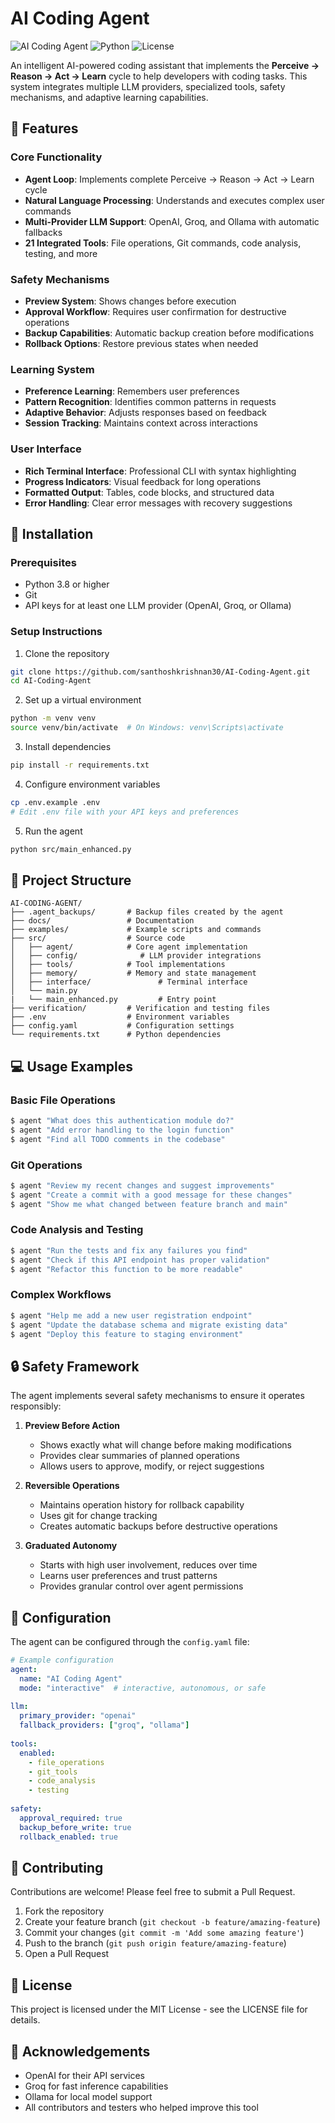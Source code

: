 

# AI Coding Agent

![AI Coding Agent](https://img.shields.io/badge/AI-Coding_Agent-blue)
![Python](https://img.shields.io/badge/Python-3.8+-green)
![License](https://img.shields.io/badge/License-MIT-yellow)

An intelligent AI-powered coding assistant that implements the **Perceive → Reason → Act → Learn** cycle to help developers with coding tasks. This system integrates multiple LLM providers, specialized tools, safety mechanisms, and adaptive learning capabilities.

## 🌟 Features

### Core Functionality
- **Agent Loop**: Implements complete Perceive → Reason → Act → Learn cycle
- **Natural Language Processing**: Understands and executes complex user commands
- **Multi-Provider LLM Support**: OpenAI, Groq, and Ollama with automatic fallbacks
- **21 Integrated Tools**: File operations, Git commands, code analysis, testing, and more

### Safety Mechanisms
- **Preview System**: Shows changes before execution
- **Approval Workflow**: Requires user confirmation for destructive operations
- **Backup Capabilities**: Automatic backup creation before modifications
- **Rollback Options**: Restore previous states when needed

### Learning System
- **Preference Learning**: Remembers user preferences
- **Pattern Recognition**: Identifies common patterns in requests
- **Adaptive Behavior**: Adjusts responses based on feedback
- **Session Tracking**: Maintains context across interactions

### User Interface
- **Rich Terminal Interface**: Professional CLI with syntax highlighting
- **Progress Indicators**: Visual feedback for long operations
- **Formatted Output**: Tables, code blocks, and structured data
- **Error Handling**: Clear error messages with recovery suggestions

## 🚀 Installation

### Prerequisites
- Python 3.8 or higher
- Git
- API keys for at least one LLM provider (OpenAI, Groq, or Ollama)

### Setup Instructions

1. Clone the repository
```bash
git clone https://github.com/santhoshkrishnan30/AI-Coding-Agent.git
cd AI-Coding-Agent
```

2. Set up a virtual environment
```bash
python -m venv venv
source venv/bin/activate  # On Windows: venv\Scripts\activate
```

3. Install dependencies
```bash
pip install -r requirements.txt
```

4. Configure environment variables
```bash
cp .env.example .env
# Edit .env file with your API keys and preferences
```

5. Run the agent
```bash
python src/main_enhanced.py
```

## 📂 Project Structure

```
AI-CODING-AGENT/
├── .agent_backups/       # Backup files created by the agent
├── docs/                 # Documentation
├── examples/             # Example scripts and commands
├── src/                  # Source code
│   ├── agent/            # Core agent implementation
│   ├── config/              # LLM provider integrations
│   ├── tools/            # Tool implementations
│   ├── memory/           # Memory and state management
│   ├── interface/               # Terminal interface
│   └── main.py
|   └── main_enhanced.py         # Entry point
├── verification/         # Verification and testing files
├── .env                  # Environment variables
├── config.yaml           # Configuration settings
└── requirements.txt      # Python dependencies
```

## 💻 Usage Examples

### Basic File Operations
```bash
$ agent "What does this authentication module do?"
$ agent "Add error handling to the login function"
$ agent "Find all TODO comments in the codebase"
```

### Git Operations
```bash
$ agent "Review my recent changes and suggest improvements"
$ agent "Create a commit with a good message for these changes"
$ agent "Show me what changed between feature branch and main"
```

### Code Analysis and Testing
```bash
$ agent "Run the tests and fix any failures you find"
$ agent "Check if this API endpoint has proper validation"
$ agent "Refactor this function to be more readable"
```

### Complex Workflows
```bash
$ agent "Help me add a new user registration endpoint"
$ agent "Update the database schema and migrate existing data"
$ agent "Deploy this feature to staging environment"
```

## 🔒 Safety Framework

The agent implements several safety mechanisms to ensure it operates responsibly:

1. **Preview Before Action**
   - Shows exactly what will change before making modifications
   - Provides clear summaries of planned operations
   - Allows users to approve, modify, or reject suggestions

2. **Reversible Operations**
   - Maintains operation history for rollback capability
   - Uses git for change tracking
   - Creates automatic backups before destructive operations

3. **Graduated Autonomy**
   - Starts with high user involvement, reduces over time
   - Learns user preferences and trust patterns
   - Provides granular control over agent permissions

## 🔧 Configuration

The agent can be configured through the `config.yaml` file:

```yaml
# Example configuration
agent:
  name: "AI Coding Agent"
  mode: "interactive"  # interactive, autonomous, or safe
  
llm:
  primary_provider: "openai"
  fallback_providers: ["groq", "ollama"]
  
tools:
  enabled:
    - file_operations
    - git_tools
    - code_analysis
    - testing
  
safety:
  approval_required: true
  backup_before_write: true
  rollback_enabled: true
```

## 🤝 Contributing

Contributions are welcome! Please feel free to submit a Pull Request.

1. Fork the repository
2. Create your feature branch (`git checkout -b feature/amazing-feature`)
3. Commit your changes (`git commit -m 'Add some amazing feature'`)
4. Push to the branch (`git push origin feature/amazing-feature`)
5. Open a Pull Request

## 📄 License

This project is licensed under the MIT License - see the LICENSE file for details.

## 🙏 Acknowledgements

- OpenAI for their API services
- Groq for fast inference capabilities
- Ollama for local model support
- All contributors and testers who helped improve this tool
